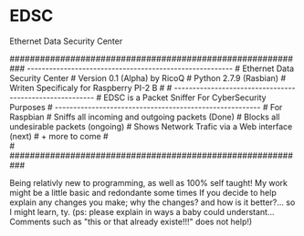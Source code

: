 # EDSC
Ethernet Data Security Center

########################################################### 
 -------------------------------------------------------- #
	  Ethernet Data Security Center	                        #
     Version 0.1 (Alpha) by RicoQ			                    #
     Python  2.7.9 (Rasbian)				                      #
     Writen Specificaly for Raspberry PI-2 B	            #
						                                              #
 -------------------------------------------------------- #
 	EDSC is a Packet Sniffer For CyberSecurity Purposes     #
 -------------------------------------------------------- #
   For Raspbian                      					            #
     Sniffs all incoming and outgoing packets (Done)      #
     Blocks all undesirable packets (ongoing)             #
     Shows Network Trafic via a Web interface (next)      #
     + more to come                                       #                                       
                                                          #
###########################################################

Being relativly new to programming, as well as 100% self taught! My work might be a little basic and redondante some times
If you decide to help explain any changes you make; why the changes? and how is it better?... so I might learn, ty. 
(ps: please explain in ways a baby could understant... Comments such as "this or that already existe!!!" does not help!)
